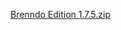 [Brenndo Edition 1.7.5.zip](https://github.com/brenndothegamer/brenndothegamer/files/8792899/Brenndo.Edition.1.7.5.zip)

